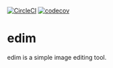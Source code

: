[![CircleCI](https://circleci.com/gh/tetymd/edim.svg?style=svg)](https://circleci.com/gh/tetymd/edim)
[![codecov](https://codecov.io/gh/tetymd/edim/branch/master/graph/badge.svg)](https://codecov.io/gh/tetymd/edim)

# edim
edim is a simple image editing tool.
